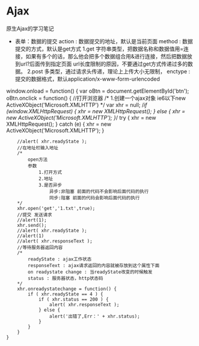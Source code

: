 # Ajax
原生Ajax的学习笔记
- 表单：数据的提交
action : 数据提交的地址，默认是当前页面
method : 数据提交的方式，默认是get方式
1.get 字符串类型，把数据名称和数据值用=连接，如果有多个的话，那么他会把多个数据组合用&进行连接，然后把数据放到url?后面传到指定页面
      url长度限制的原因，不要通过get方式传递过多的数据。
2.post 多类型，通过请求头传递，理论上上传大小无限制，
enctype : 提交的数据格式，默认application/x-www-form-urlencoded

window.onload = function() {
	var oBtn = document.getElementById('btn');
	oBtn.onclick = function() {
		//打开浏览器
		/*
			1.创建一个ajax对象
				ie6以下new ActiveXObject('Microsoft.XMLHTTP')
		*/
		var xhr = null;
		/*if (window.XMLHttpRequest) {
			xhr = new XMLHttpRequest();
		} else {
			xhr = new ActiveXObject('Microsoft.XMLHTTP');
		}*/
		try {
			xhr = new XMLHttpRequest();
		} catch (e) {
			xhr = new ActiveXObject('Microsoft.XMLHTTP');
		}
		
		//alert( xhr.readyState );
		//在地址栏输入地址
		/*
			open方法
			参数
				1.打开方式
				2.地址
				3.是否异步
					异步:非阻塞 前面的代码不会影响后面代码的执行
					同步:阻塞 前面的代码会影响后面代码的执行
		*/
		xhr.open('get','1.txt',true);
		//提交 发送请求
		//alert(1);
		xhr.send();
		//alert( xhr.readyState );
		//alert(1)
		//alert( xhr.responseText );
		//等待服务器返回内容
		/*
			readyState : ajax工作状态
			responseText : ajax请求返回的内容就被存放到这个属性下面
			on readystate change : 当readyState改变的时候触发
			status : 服务器状态，http状态码
		*/
		xhr.onreadystatechange = function() {
			if ( xhr.readyState == 4 ) {
				if ( xhr.status == 200 ) {
					alert( xhr.responseText );
				} else {
					alert('出错了,Err：' + xhr.status);
				}
			}
		}
	}
